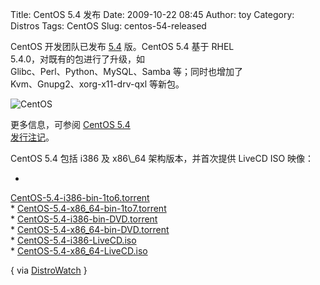 Title: CentOS 5.4 发布
Date: 2009-10-22 08:45
Author: toy
Category: Distros
Tags: CentOS
Slug: centos-54-released

CentOS 开发团队已发布
[5.4](http://lists.centos.org/pipermail/centos-announce/2009-October/016195.html)
版。CentOS 5.4 基于 RHEL  
5.4.0，对既有的包进行了升级，如  
Glibc、Perl、Python、MySQL、Samba 等；同时也增加了  
Kvm、Gnupg2、xorg-x11-drv-qxl 等新包。

![CentOS](http://i.linuxtoy.org/i/2007/04/centos.png)

更多信息，可参阅 [CentOS 5.4  
发行注记](http://wiki.centos.org/Manuals/ReleaseNotes/CentOS5.4/)。

CentOS 5.4 包括 i386 及 x86\\\_64 架构版本，并首次提供 LiveCD ISO 映像：

*
[CentOS-5.4-i386-bin-1to6.torrent](http://mirror.centos.org/centos/5.4/isos/i386/CentOS-5.4-i386-bin-1to6.torrent)  
*
[CentOS-5.4-x86\_64-bin-1to7.torrent](http://mirror.centos.org/centos/5.4/isos/x86\_64/CentOS-5.4-x86\_64-bin-1to7.torrent)  
*
[CentOS-5.4-i386-bin-DVD.torrent](http://mirror.centos.org/centos/5.4/isos/i386/CentOS-5.4-i386-bin-DVD.torrent)  
*
[CentOS-5.4-x86\_64-bin-DVD.torrent](http://mirror.centos.org/centos/5.4/isos/x86\_64/CentOS-5.4-x86\_64-bin-DVD.torrent)  
*
[CentOS-5.4-i386-LiveCD.iso](http://centos.candishosting.com.cn/5.4/isos/i386/CentOS-5.4-i386-LiveCD.iso)  
*
[CentOS-5.4-x86\_64-LiveCD.iso](http://centos.candishosting.com.cn/5.4/isos/x86\_64/CentOS-5.4-x86\_64-LiveCD.iso)

{ via [DistroWatch](http://distrowatch.com/5725) }
